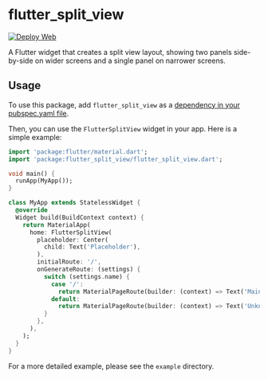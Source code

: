 # flutter_split_view

[![Deploy Web](https://github.com/dyno-nexsoft/flutter_split_view/actions/workflows/deploy_web.yml/badge.svg)](https://github.com/dyno-nexsoft/flutter_split_view/actions/workflows/deploy_web.yml)

A Flutter widget that creates a split view layout, showing two panels side-by-side on wider screens and a single panel on narrower screens.

## Usage

To use this package, add `flutter_split_view` as a [dependency in your pubspec.yaml file](https://flutter.dev/to/add-a-dependency).

Then, you can use the `FlutterSplitView` widget in your app. Here is a simple example:

```dart
import 'package:flutter/material.dart';
import 'package:flutter_split_view/flutter_split_view.dart';

void main() {
  runApp(MyApp());
}

class MyApp extends StatelessWidget {
  @override
  Widget build(BuildContext context) {
    return MaterialApp(
      home: FlutterSplitView(
        placeholder: Center(
          child: Text('Placeholder'),
        ),
        initialRoute: '/',
        onGenerateRoute: (settings) {
          switch (settings.name) {
            case '/':
              return MaterialPageRoute(builder: (context) => Text('Main Page'));
            default:
              return MaterialPageRoute(builder: (context) => Text('Unknown Page'));
          }
        },
      ),
    );
  }
}
```

For a more detailed example, please see the `example` directory.